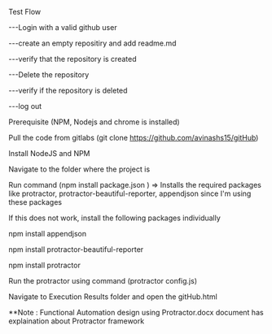 Test Flow

  ---Login with a valid github user
  
  ---create an empty repositiry and add readme.md
  
  ---verify that the repository is created
  
  ---Delete the repository
  
  ---verify if the repository is deleted
  
  ---log out
  

Prerequisite (NPM, Nodejs and chrome is installed)

Pull the code from gitlabs (git clone https://github.com/avinashs15/gitHub)

Install NodeJS and NPM

Navigate to the folder where the project is 

Run command (npm install package.json ) => Installs the required packages like protractor, protractor-beautiful-reporter, appendjson since I'm using these packages

If this does not work, install the following packages individually

npm install appendjson

npm install protractor-beautiful-reporter

npm install protractor

Run the protractor using command (protractor config.js)

Navigate to Execution Results folder and open the gitHub.html

**Note : Functional Automation design using Protractor.docx document has explaination about Protractor framework
